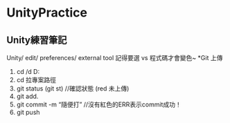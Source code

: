 # UnityPractice
Unity練習筆記
----
Unity/ edit/ preferences/ external tool 記得要選 vs 程式碼才會變色~
*Git 上傳
1. cd /d D:
2. cd 拉專案路徑
3. git status (git st) //確認狀態 (red 未上傳)
4. git add.
5. git commit -m “隨便打” //沒有紅色的ERR表示commit成功！
6. git push
